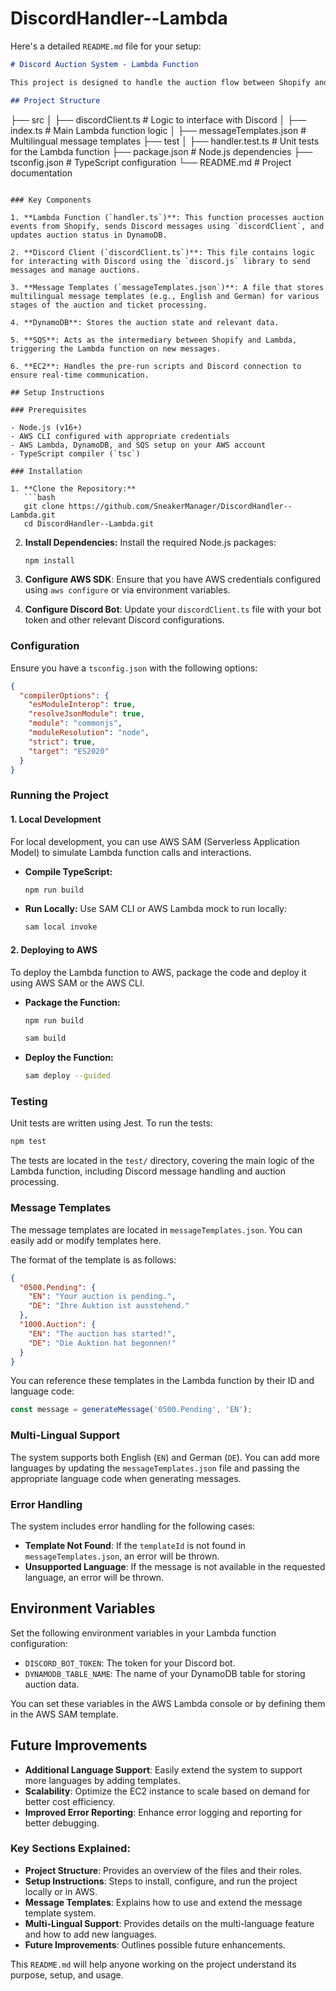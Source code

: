 # DiscordHandler--Lambda
Here's a detailed `README.md` file for your setup:

```markdown
# Discord Auction System - Lambda Function

This project is designed to handle the auction flow between Shopify and Discord using AWS Lambda, SQS, DynamoDB, and EC2. The system listens for incoming messages from Shopify, triggers auctions on Discord, and handles order processing and multilingual support.

## Project Structure

```
├── src
│   ├── discordClient.ts         # Logic to interface with Discord
│   ├── index.ts                 # Main Lambda function logic
│   ├── messageTemplates.json    # Multilingual message templates
├── test
│   ├── handler.test.ts          # Unit tests for the Lambda function
├── package.json                 # Node.js dependencies
├── tsconfig.json                # TypeScript configuration
└── README.md                    # Project documentation
```

### Key Components

1. **Lambda Function (`handler.ts`)**: This function processes auction events from Shopify, sends Discord messages using `discordClient`, and updates auction status in DynamoDB.
   
2. **Discord Client (`discordClient.ts`)**: This file contains logic for interacting with Discord using the `discord.js` library to send messages and manage auctions.

3. **Message Templates (`messageTemplates.json`)**: A file that stores multilingual message templates (e.g., English and German) for various stages of the auction and ticket processing.

4. **DynamoDB**: Stores the auction state and relevant data.

5. **SQS**: Acts as the intermediary between Shopify and Lambda, triggering the Lambda function on new messages.

6. **EC2**: Handles the pre-run scripts and Discord connection to ensure real-time communication.

## Setup Instructions

### Prerequisites

- Node.js (v16+)
- AWS CLI configured with appropriate credentials
- AWS Lambda, DynamoDB, and SQS setup on your AWS account
- TypeScript compiler (`tsc`)

### Installation

1. **Clone the Repository:**
   ```bash
   git clone https://github.com/SneakerManager/DiscordHandler--Lambda.git
   cd DiscordHandler--Lambda.git
   ```

2. **Install Dependencies:**
   Install the required Node.js packages:
   ```bash
   npm install
   ```

3. **Configure AWS SDK**:
   Ensure that you have AWS credentials configured using `aws configure` or via environment variables.

4. **Configure Discord Bot**:
   Update your `discordClient.ts` file with your bot token and other relevant Discord configurations.

### Configuration

Ensure you have a `tsconfig.json` with the following options:

```json
{
  "compilerOptions": {
    "esModuleInterop": true,
    "resolveJsonModule": true,
    "module": "commonjs",
    "moduleResolution": "node",
    "strict": true,
    "target": "ES2020"
  }
}
```

### Running the Project

#### 1. Local Development

For local development, you can use AWS SAM (Serverless Application Model) to simulate Lambda function calls and interactions.

- **Compile TypeScript:**
   ```bash
   npm run build
   ```

- **Run Locally:**
   Use SAM CLI or AWS Lambda mock to run locally:
   ```bash
   sam local invoke
   ```

#### 2. Deploying to AWS

To deploy the Lambda function to AWS, package the code and deploy it using AWS SAM or the AWS CLI.

- **Package the Function:**
   ```bash
   npm run build

   sam build
   ```

- **Deploy the Function:**
   ```bash
   sam deploy --guided
   ```

### Testing

Unit tests are written using Jest. To run the tests:

```bash
npm test
```

The tests are located in the `test/` directory, covering the main logic of the Lambda function, including Discord message handling and auction processing.

### Message Templates

The message templates are located in `messageTemplates.json`. You can easily add or modify templates here.

The format of the template is as follows:

```json
{
  "0500.Pending": {
    "EN": "Your auction is pending.",
    "DE": "Ihre Auktion ist ausstehend."
  },
  "1000.Auction": {
    "EN": "The auction has started!",
    "DE": "Die Auktion hat begonnen!"
  }
}
```

You can reference these templates in the Lambda function by their ID and language code:

```typescript
const message = generateMessage('0500.Pending', 'EN');
```

### Multi-Lingual Support

The system supports both English (`EN`) and German (`DE`). You can add more languages by updating the `messageTemplates.json` file and passing the appropriate language code when generating messages.

### Error Handling

The system includes error handling for the following cases:

- **Template Not Found**: If the `templateId` is not found in `messageTemplates.json`, an error will be thrown.
- **Unsupported Language**: If the message is not available in the requested language, an error will be thrown.

## Environment Variables

Set the following environment variables in your Lambda function configuration:

- `DISCORD_BOT_TOKEN`: The token for your Discord bot.
- `DYNAMODB_TABLE_NAME`: The name of your DynamoDB table for storing auction data.

You can set these variables in the AWS Lambda console or by defining them in the AWS SAM template.

## Future Improvements

- **Additional Language Support**: Easily extend the system to support more languages by adding templates.
- **Scalability**: Optimize the EC2 instance to scale based on demand for better cost efficiency.
- **Improved Error Reporting**: Enhance error logging and reporting for better debugging.


### Key Sections Explained:

- **Project Structure**: Provides an overview of the files and their roles.
- **Setup Instructions**: Steps to install, configure, and run the project locally or in AWS.
- **Message Templates**: Explains how to use and extend the message template system.
- **Multi-Lingual Support**: Provides details on the multi-language feature and how to add new languages.
- **Future Improvements**: Outlines possible future enhancements.

This `README.md` will help anyone working on the project understand its purpose, setup, and usage.